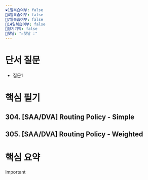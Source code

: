 ```yaml
---
❤1일복습여부: false
🧡4일복습여부: false
💛7일복습여부: false
💚14일복습여부: false
🧠장기기억: false
🛑첫날: "✏첫날 :"
---
```

# 단서 질문
- 질문1

# 핵심 필기
## 304. [SAA/DVA] Routing Policy - Simple
## 305. [SAA/DVA] Routing Policy - Weighted

# 핵심 요약

> [!important]  
> 